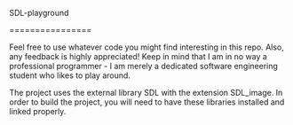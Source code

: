 SDL-playground

================

Feel free to use whatever code you might find interesting in this repo. Also, any feedback is highly appreciated! Keep in mind that I am in no way a professional programmer - I am merely a dedicated software engineering student who likes to play around. 

The project uses the external library SDL with the extension SDL_image. In order to build the project, you will need to have these libraries installed and linked properly. 